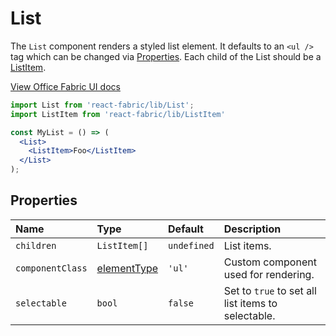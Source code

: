 # List

The `List` component renders a styled list element. It defaults to an `<ul />` tag which can be changed
via [Properties](#properties). Each child of the List should be a [ListItem](/components/ListItem).

<a href="http://dev.office.com/fabric/components/list" target="_blank">View Office Fabric UI docs</a>

```jsx
import List from 'react-fabric/lib/List';
import ListItem from 'react-fabric/lib/ListItem'

const MyList = () => (
  <List>
    <ListItem>Foo</ListItem>
  </List>
);
```

## Properties

| Name             | Type             | Default     | Description                                        |
| :-----           | :-----           | :-----      | :-----                                             |
| `children`       | `ListItem[]`     | `undefined` | List items.                                        |
| `componentClass` | [elementType][1] | `'ul'`      | Custom component used for rendering.               |
| `selectable`     | `bool`           | `false`     | Set to `true` to set all list items to selectable. |

[1]: https://github.com/react-bootstrap/react-prop-types#elementtype

